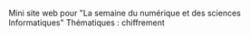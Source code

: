Mini site web pour "La semaine du numérique et des sciences Informatiques"
Thématiques : chiffrement

